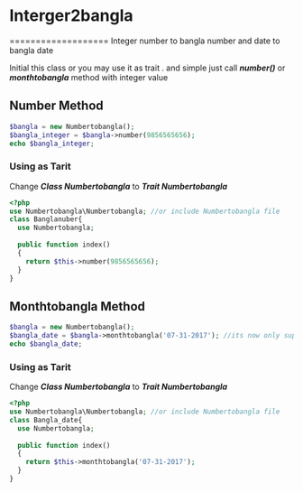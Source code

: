 # Interger2bangla
===================
Integer number to bangla number and date to bangla date

Initial this class or you may use it as trait . and simple just call ***number()*** or ***monthtobangla*** method with integer value

## Number Method

```PHP
$bangla = new Numbertobangla();
$bangla_integer = $bangla->number(9856565656);
echo $bangla_integer;
```
### Using as Tarit

Change ***Class Numbertobangla*** to ***Trait Numbertobangla***

```PHP
<?php 
use Numbertobangla\Numbertobangla; //or include Numbertobangla file
class Banglanuber{
  use Numbertobangla;
  
  public function index()
  {
    return $this->number(9856565656);
  }
}

```
## Monthtobangla Method ##


```PHP
$bangla = new Numbertobangla();
$bangla_date = $bangla->monthtobangla('07-31-2017'); //its now only support mm-dd-yyy and dd--mm-yyy formate
echo $bangla_date;
```
### Using as Tarit

Change ***Class Numbertobangla*** to ***Trait Numbertobangla***

```PHP
<?php 
use Numbertobangla\Numbertobangla; //or include Numbertobangla file
class Bangla_date{
  use Numbertobangla;
  
  public function index()
  {
    return $this->monthtobangla('07-31-2017');
  }
}

```



